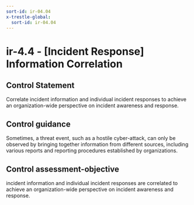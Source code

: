 ```yaml
---
sort-id: ir-04.04
x-trestle-global:
  sort-id: ir-04.04
---
```


# ir-4.4 - \[Incident Response\] Information Correlation

## Control Statement

Correlate incident information and individual incident responses to achieve an organization-wide perspective on incident awareness and response.

## Control guidance

Sometimes, a threat event, such as a hostile cyber-attack, can only be observed by bringing together information from different sources, including various reports and reporting procedures established by organizations.

## Control assessment-objective

incident information and individual incident responses are correlated to achieve an organization-wide perspective on incident awareness and response.
